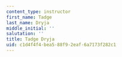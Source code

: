 ```yaml
---
content_type: instructor
first_name: Tadge
last_name: Dryja
middle_initial: ''
salutation: ''
title: Tadge Dryja
uid: c1d4f4f4-bea5-88f9-2eaf-6a7173f282c1
---
```

